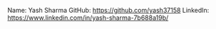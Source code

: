 Name: Yash Sharma
GitHub: https://github.com/yash37158
LinkedIn: https://www.linkedin.com/in/yash-sharma-7b688a19b/
